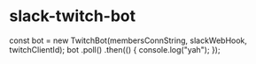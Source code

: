 # slack-twitch-bot

const bot = new TwitchBot(membersConnString, slackWebHook, twitchClientId);
bot
  .poll()
  .then(() {
    console.log("yah");
  });